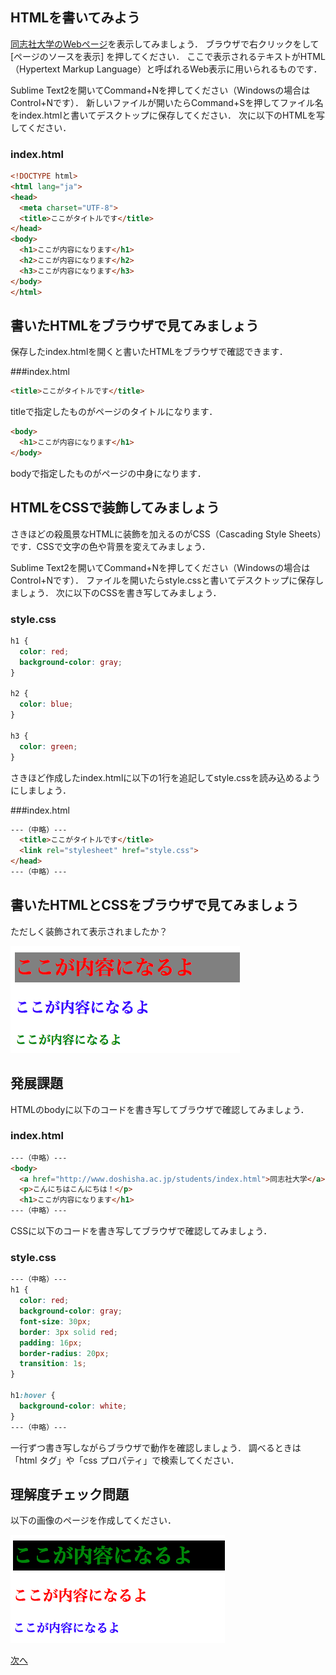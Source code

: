## HTMLを書いてみよう

[同志社大学のWebページ](http://www.doshisha.ac.jp/index.html)を表示してみましょう．
ブラウザで右クリックをして [ページのソースを表示] を押してください．
ここで表示されるテキストがHTML（Hypertext Markup Language）と呼ばれるWeb表示に用いられるものです．

Sublime Text2を開いてCommand+Nを押してください（Windowsの場合はControl+Nです）．
新しいファイルが開いたらCommand+Sを押してファイル名をindex.htmlと書いてデスクトップに保存してください．
次に以下のHTMLを写してください．

### index.html

```html
<!DOCTYPE html>
<html lang="ja">
<head>
  <meta charset="UTF-8">
  <title>ここがタイトルです</title>
</head>
<body>
  <h1>ここが内容になります</h1>
  <h2>ここが内容になります</h2>
  <h3>ここが内容になります</h3>
</body>
</html>
```

## 書いたHTMLをブラウザで見てみましょう

保存したindex.htmlを開くと書いたHTMLをブラウザで確認できます．

###index.html

```html
<title>ここがタイトルです</title>
```

titleで指定したものがページのタイトルになります．

```html
<body>
  <h1>ここが内容になります</h1>  
</body>
```

bodyで指定したものがページの中身になります．

## HTMLをCSSで装飾してみましょう

さきほどの殺風景なHTMLに装飾を加えるのがCSS（Cascading Style Sheets）です．CSSで文字の色や背景を変えてみましょう．

Sublime Text2を開いてCommand+Nを押してください（Windowsの場合はControl+Nです）．
ファイルを開いたらstyle.cssと書いてデスクトップに保存しましょう．
次に以下のCSSを書き写してみましょう．

### style.css

```css
h1 {
  color: red;
  background-color: gray;
}

h2 {
  color: blue;
}

h3 {
  color: green;
}
```

さきほど作成したindex.htmlに以下の1行を追記してstyle.cssを読み込めるようにしましょう．

###index.html

```html
---（中略）---
  <title>ここがタイトルです</title>
  <link rel="stylesheet" href="style.css">
</head>
---（中略）---
```

## 書いたHTMLとCSSをブラウザで見てみましょう

ただしく装飾されて表示されましたか？

![screenshot.png](images/helloworld/screenshot.png)

## 発展課題
HTMLのbodyに以下のコードを書き写してブラウザで確認してみましょう．

### index.html

```html
---（中略）---
<body>
  <a href="http://www.doshisha.ac.jp/students/index.html">同志社大学</a>
  <p>こんにちはこんにちは！</p>
  <h1>ここが内容になります</h1>
---（中略）---
```

CSSに以下のコードを書き写してブラウザで確認してみましょう．

### style.css

```css
---（中略）---
h1 {
  color: red;
  background-color: gray;
  font-size: 30px;
  border: 3px solid red;
  padding: 16px;
  border-radius: 20px;
  transition: 1s;
}

h1:hover {
  background-color: white;
}
---（中略）---
```

一行ずつ書き写しながらブラウザで動作を確認しましょう．
調べるときは「html タグ」や「css プロパティ」で検索してください．

## 理解度チェック問題
以下の画像のページを作成してください．

![quiz.png](images/helloworld/quiz.png)

[次へ](profile.md)
